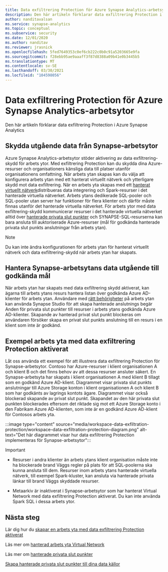 ```yaml
---
title: Data exfiltrering Protection för Azure Synapse Analytics-arbetsytor
description: Den här artikeln förklarar data exfiltrering Protection i Azure Synapse Analytics
author: nanditavalsan
ms.service: synapse-analytics
ms.topic: conceptual
ms.subservice: security
ms.date: 12/01/2020
ms.author: nanditav
ms.reviewer: jrasnick
ms.openlocfilehash: 5fed7649353c0ef6cb222c0b0c91a5203665e9fa
ms.sourcegitcommit: f28ebb95ae9aaaff3f87d8388a09b41e0b3445b5
ms.translationtype: MT
ms.contentlocale: sv-SE
ms.lasthandoff: 03/30/2021
ms.locfileid: "104598056"
---
```

# <a name="data-exfiltration-protection-for-azure-synapse-analytics-workspaces"></a>Data exfiltrering Protection för Azure Synapse Analytics-arbetsytor
Den här artikeln förklarar data exfiltrering Protection i Azure Synapse Analytics

## <a name="securing-data-egress-from-synapse-workspaces"></a>Skydda utgående data från Synapse-arbetsytor
Azure Synapse Analytics-arbetsytor stöder aktivering av data exfiltrering-skydd för arbets ytor. Med exfiltrering Protection kan du skydda dina Azure-resurser och organisationers känsliga data till platser utanför organisationens omfattning. När arbets ytan skapas kan du välja att konfigurera arbets ytan med ett hanterat virtuellt nätverk och ytterligare skydd mot data exfiltrering. När en arbets yta skapas med ett [hanterat virtuellt nätverk](./synapse-workspace-managed-vnet.md)distribueras data integrering och Spark-resurser i det hanterade virtuella nätverket. Arbets ytans dedikerade SQL-pooler och SQL-pooler utan server har funktioner för flera klienter och därför måste finnas utanför det hanterade virtuella nätverket. För arbets ytor med data exfiltrering-skydd kommunicerar resurser i det hanterade virtuella nätverket alltid över [hanterade privata slut punkter](./synapse-workspace-managed-private-endpoints.md) och SYNAPSE-SQL-resurserna kan bara ansluta till auktoriserade Azure-resurser (mål för godkända hanterade privata slut punkts anslutningar från arbets ytan). 

> [!Note]
> Du kan inte ändra konfigurationen för arbets ytan för hanterat virtuellt nätverk och data exfiltrering-skydd när arbets ytan har skapats.

## <a name="managing-synapse-workspace-data-egress-to-approved-targets"></a>Hantera Synapse-arbetsytans data utgående till godkända mål
När arbets ytan har skapats med data exfiltrering skydd aktiverat, kan ägarna till arbets ytans resurs hantera listan över godkända Azure AD-klienter för arbets ytan. Användare med [rätt behörigheter](./synapse-workspace-access-control-overview.md) på arbets ytan kan använda Synapse Studio för att skapa hanterade anslutnings begär Anden för privata slut punkter till resurser i arbets ytans godkända Azure AD-klienter. Skapande av hanterad privat slut punkt blockeras om användaren försöker skapa en privat slut punkts anslutning till en resurs i en klient som inte är godkänd.

## <a name="sample-workspace-with-data-exfiltration-protection-enabled"></a>Exempel arbets yta med data exfiltrering Protection aktiverat
Låt oss använda ett exempel för att illustrera data exfiltrering Protection för Synapse-arbetsytor. Contoso har Azure-resurser i klient organisationen A och klient B och det finns behov av att dessa resurser ansluter säkert. En Synapse-arbetsyta har skapats i klient organisationen A med klient B tillagt som en godkänd Azure AD-klient. Diagrammet visar privata slut punkts anslutningar till Azure Storage konton i klient organisationen A och klient B som har godkänts av lagrings kontots ägare. Diagrammet visar också blockerad skapande av privat slut punkt. Skapandet av den här privata slut punkten blockerades eftersom det riktade sig mot ett Azure Storage konto i den Fabrikam Azure AD-klienten, som inte är en godkänd Azure AD-klient för Contosos arbets yta.

:::image type="content" source="media/workspace-data-exfiltration-protection/workspace-data-exfiltration-protection-diagram.png" alt-text="Det här diagrammet visar hur data exfiltrering Protection implementeras för Synapse-arbetsytor":::

>[!IMPORTANT]
>
> - Resurser i andra klienter än arbets ytans klient organisation måste inte ha blockerade brand Väggs regler på plats för att SQL-poolerna ska kunna ansluta till dem. Resurser inom arbets ytans hanterade virtuella nätverk, till exempel Spark-kluster, kan ansluta via hanterade privata länkar till brand Väggs skyddade resurser.
>
> - Metaarkiv är inaktiverat i Synapse-arbetsytor som har hanterat Virtual Network med data exfiltrering Protection aktiverat. Du kan inte använda Spark SQL i dessa arbets ytor.
> >

## <a name="next-steps"></a>Nästa steg

Lär dig hur du [skapar en arbets yta med data exfiltrering Protection aktiverat](./how-to-create-a-workspace-with-data-exfiltration-protection.md)

Läs mer om [hanterad arbets yta Virtual Network](./synapse-workspace-managed-vnet.md)

Läs mer om [hanterade privata slut punkter](./synapse-workspace-managed-private-endpoints.md)

[Skapa hanterade privata slut punkter till dina data källor](./how-to-create-managed-private-endpoints.md)
